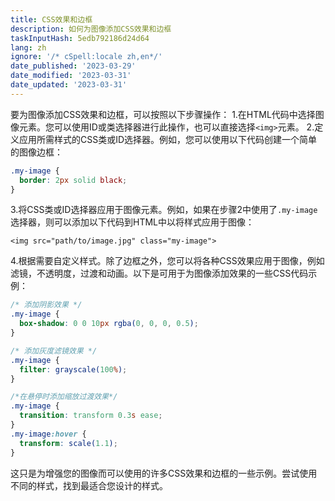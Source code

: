 ```yaml
---
title: CSS效果和边框
description: 如何为图像添加CSS效果和边框
taskInputHash: 5edb792186d24d64
lang: zh
ignore: '/* cSpell:locale zh,en*/'
date_published: '2023-03-29'
date_modified: '2023-03-31'
date_updated: '2023-03-31'
---
```

要为图像添加CSS效果和边框，可以按照以下步骤操作：
1.在HTML代码中选择图像元素。您可以使用ID或类选择器进行此操作，也可以直接选择`<img>`元素。
2.定义应用所需样式的CSS类或ID选择器。例如，您可以使用以下代码创建一个简单的图像边框：

```css
.my-image {
  border: 2px solid black;
}
```

3.将CSS类或ID选择器应用于图像元素。例如，如果在步骤2中使用了`.my-image`选择器，则可以添加以下代码到HTML中以将样式应用于图像：

```arduino
<img src="path/to/image.jpg" class="my-image">
```

4.根据需要自定义样式。除了边框之外，您可以将各种CSS效果应用于图像，例如滤镜，不透明度，过渡和动画。以下是可用于为图像添加效果的一些CSS代码示例：

```css
/* 添加阴影效果 */
.my-image {
  box-shadow: 0 0 10px rgba(0, 0, 0, 0.5);
}

/* 添加灰度滤镜效果 */
.my-image {
  filter: grayscale(100%);
}

/*在悬停时添加缩放过渡效果*/
.my-image {
  transition: transform 0.3s ease;
}
.my-image:hover {
  transform: scale(1.1);
}
```

这只是为增强您的图像而可以使用的许多CSS效果和边框的一些示例。尝试使用不同的样式，找到最适合您设计的样式。
